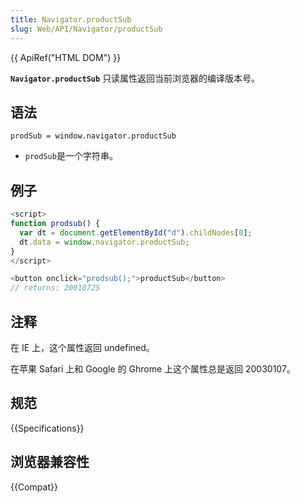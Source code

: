 ```yaml
---
title: Navigator.productSub
slug: Web/API/Navigator/productSub
---
```


{{ ApiRef("HTML DOM") }}

**`Navigator.productSub`** 只读属性返回当前浏览器的编译版本号。

## 语法

```plain
prodSub = window.navigator.productSub
```

- `prodSub`是一个字符串。

## 例子

```js
<script>
function prodsub() {
  var dt = document.getElementById("d").childNodes[0];
  dt.data = window.navigator.productSub;
}
</script>

<button onclick="prodsub();">productSub</button>
// returns: 20010725
```

## 注释

在 IE 上，这个属性返回 undefined。

在苹果 Safari 上和 Google 的 Ghrome 上这个属性总是返回 20030107。

## 规范

{{Specifications}}

## 浏览器兼容性

{{Compat}}
